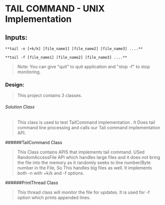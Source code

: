 
TAIL COMMAND - UNIX Implementation
==================================

Inputs:
-------

    **tail -n [+k/k] [file_name1] [file_name2] [file_name3] ....**

    **tail -f [file_name1] [file_name2] [file_name3] ....**

>Note: You can give "quit" to quit application and "stop -f" to stop monitoring.</p>
 
### Design: 

   >This project contains 3 classes.</p>
   
   ###### Solution Class
   > This class is used to test TailCommand implementation . It Does tail command line processing and calls our Tail command implementation API.

   ######TailCommand Class
   > This Class contains APIS that implements tail command. USed RandomAccessFile API which handles large files and it does not bring the file into the memory as it randomly seeks to line number/Byte number in the File, So This handles big files as well. It implements both -n with +k/k  and -f options.

   ######PrintThread Class
   > This thread class will monitor the file for updates. It is used for -f option which prints appended lines.
